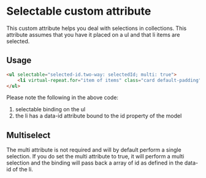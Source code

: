# Selectable custom attribute
This custom attribute helps you deal with selections in collections.
This attribute assumes that you have it placed on a ul and that li items are selected.

## Usage
```html
<ul selectable="selected-id.two-way: selectedId; multi: true">
    <li virtual-repeat.for="item of items" class="card default-padding" data-id="${item.id}">${item.title}</li>
</ul>
```

Please note the following in the above code:
1. selectable binding on the ul
1. the li has a data-id attribute bound to the id property of the model

## Multiselect
The multi attribute is not required and will by default perform a single selection.
If you do set the multi attribute to true, it will perform a multi selection and the binding will pass back a array of id as defined in the data-id of the li.
